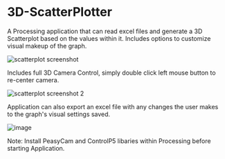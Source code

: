 # 3D-ScatterPlotter
A Processing application that can read excel files and generate a 3D Scatterplot based on the values within it. Includes options to customize visual makeup of the graph.

![scatterplot screenshot](https://github.com/user-attachments/assets/0788de4b-a86b-47b0-9a93-7d98a429a2a8)

Includes full 3D Camera Control, simply double click left mouse button to re-center camera.

![scatterplot screenshot 2](https://github.com/user-attachments/assets/476da6fb-1708-40c4-b068-6b8416e00473)

Application can also export an excel file with any changes the user makes to the graph's visual settings saved.

![image](https://github.com/user-attachments/assets/b83e131a-3e34-43cd-ad3d-523b66c4ee74)

Note: Install PeasyCam and ControlP5 libaries within Processing before starting Application.
